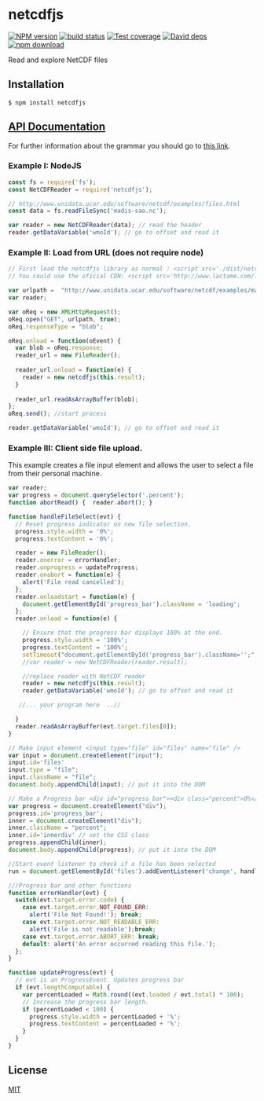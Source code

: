 # netcdfjs

  [![NPM version][npm-image]][npm-url]
  [![build status][travis-image]][travis-url]
  [![Test coverage][coveralls-image]][coveralls-url]
  [![David deps][david-image]][david-url]
  [![npm download][download-image]][download-url]

Read and explore NetCDF files

## Installation

`$ npm install netcdfjs`

## [API Documentation](https://cheminfo-js.github.io/netcdfjs/)

For further information about the grammar you should go to [this link](https://www.unidata.ucar.edu/software/netcdf/docs/file_format_specifications.html).

### Example I: NodeJS

```js
const fs = require('fs');
const NetCDFReader = require('netcdfjs');

// http://www.unidata.ucar.edu/software/netcdf/examples/files.html
const data = fs.readFileSync('madis-sao.nc');

var reader = new NetCDFReader(data); // read the header
reader.getDataVariable('wmoId'); // go to offset and read it
```


### Example II: Load from URL (does not require node)

```js
// First load the netcdfjs library as normal : <script src='./dist/netcdfjs.js'></script>
// You could use the oficial CDN: <script src='http://www.lactame.com/lib/netcdfjs/0.3.0/netcdfjs.min.js'></script>

var urlpath =  "http://www.unidata.ucar.edu/software/netcdf/examples/madis-sao.nc"
var reader;

var oReq = new XMLHttpRequest();
oReq.open("GET", urlpath, true);
oReq.responseType = "blob";

oReq.onload = function(oEvent) {
  var blob = oReq.response;
  reader_url = new FileReader();
  
  reader_url.onload = function(e) {
    reader = new netcdfjs(this.result);
  }
      
  reader_url.readAsArrayBuffer(blob);
};
oReq.send(); //start process

reader.getDataVariable('wmoId'); // go to offset and read it
```


### Example III: Client side file upload.

This example creates a file input element and allows the user to select a file from their personal machine. 

```js
var reader;
var progress = document.querySelector('.percent');
function abortRead() {  reader.abort(); }

function handleFileSelect(evt) {
  // Reset progress indicator on new file selection.
  progress.style.width = '0%';
  progress.textContent = '0%';

  reader = new FileReader();
  reader.onerror = errorHandler;
  reader.onprogress = updateProgress;
  reader.onabort = function(e) {
    alert('File read cancelled');
  };
  reader.onloadstart = function(e) {
    document.getElementById('progress_bar').className = 'loading';
  };
  reader.onload = function(e) {

    // Ensure that the progress bar displays 100% at the end.
    progress.style.width = '100%';
    progress.textContent = '100%';
    setTimeout("document.getElementById('progress_bar').className='';", 2000);
    //var reader = new NetCDFReader(reader.result);

    //replace reader with NetCDF reader
    reader = new netcdfjs(this.result);
    reader.getDataVariable('wmoId'); // go to offset and read it

   //... your program here  ..//

  }
  reader.readAsArrayBuffer(evt.target.files[0]);
}

// Make input element <input type="file" id="files" name="file" />
var input = document.createElement("input");
input.id='files'
input.type = "file";
input.className = "file"; 
document.body.appendChild(input); // put it into the DOM

// Make a Progress bar <div id="progress_bar"><div class="percent">0%</div></div>
var progress = document.createElement("div");
progress.id='progress_bar';
inner = document.createElement("div");
inner.className = "percent";
inner.id='innerdiv' // set the CSS class
progress.appendChild(inner);
document.body.appendChild(progress); // put it into the DOM

//Start event listener to check if a file has been selected
run = document.getElementById('files').addEventListener('change', handleFileSelect, false);

///Progress bar and other functions 
function errorHandler(evt) {
  switch(evt.target.error.code) {
    case evt.target.error.NOT_FOUND_ERR:
      alert('File Not Found!'); break;
    case evt.target.error.NOT_READABLE_ERR:
      alert('File is not readable');break;
    case evt.target.error.ABORT_ERR: break;
    default: alert('An error occurred reading this file.');
  };
}

function updateProgress(evt) {
  // evt is an ProgressEvent. Updates progress bar
  if (evt.lengthComputable) {
    var percentLoaded = Math.round((evt.loaded / evt.total) * 100);
    // Increase the progress bar length.
    if (percentLoaded < 100) {
      progress.style.width = percentLoaded + '%';
      progress.textContent = percentLoaded + '%';
    }
  }
}
```

## License

  [MIT](./LICENSE)

[npm-image]: https://img.shields.io/npm/v/netcdfjs.svg?style=flat-square
[npm-url]: https://www.npmjs.com/package/netcdfjs
[travis-image]: https://img.shields.io/travis/cheminfo-js/netcdfjs/master.svg?style=flat-square
[travis-url]: https://travis-ci.org/cheminfo-js/netcdfjs
[coveralls-image]: https://img.shields.io/coveralls/cheminfo-js/netcdfjs.svg?style=flat-square
[coveralls-url]: https://coveralls.io/github/cheminfo-js/netcdfjs
[david-image]: https://img.shields.io/david/cheminfo-js/netcdfjs.svg?style=flat-square
[david-url]: https://david-dm.org/cheminfo-js/netcdfjs
[download-image]: https://img.shields.io/npm/dm/netcdfjs.svg?style=flat-square
[download-url]: https://www.npmjs.com/package/netcdfjs
